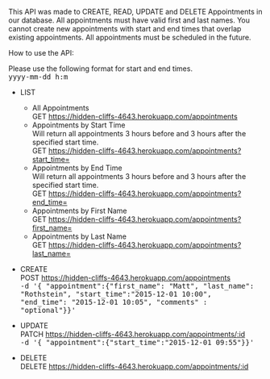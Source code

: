 
This API was made to CREATE, READ, UPDATE and DELETE Appointments in our database. All appointments must have valid first and last names. You cannot create new appointments
with start and end times that overlap existing appointments. All appointments must be scheduled in the future.

How to use the API:

Please use the following format for start and end times.   
<tt>yyyy-mm-dd h:m</tt>

* LIST  
  * All Appointments    
    GET https://hidden-cliffs-4643.herokuapp.com/appointments        
  * Appointments by Start Time  
    Will return all appointments 3 hours before and 3 hours after the specified start time.  
    GET https://hidden-cliffs-4643.herokuapp.com/appointments?start_time=      
  * Appointments by End Time  
    Will return all appointments 3 hours before and 3 hours after the specified start time.  
    GET https://hidden-cliffs-4643.herokuapp.com/appointments?end_time=      
  * Appointments by First Name   
    GET https://hidden-cliffs-4643.herokuapp.com/appointments?first_name=      
  * Appointments by Last Name   
    GET https://hidden-cliffs-4643.herokuapp.com/appointments?last_name=      

* CREATE  
POST https://hidden-cliffs-4643.herokuapp.com/appointments       
<tt>-d '{ "appointment":{"first_name": "Matt", "last_name": "Rothstein", "start_time":"2015-12-01 10:00", "end_time": "2015-12-01 10:05", "comments" : "optional"}}'</tt>

* UPDATE  
PATCH https://hidden-cliffs-4643.herokuapp.com/appointments/:id   
<tt>-d '{ "appointment":{"start_time":"2015-12-01 09:55"}}'</tt>

* DELETE  
DELETE https://hidden-cliffs-4643.herokuapp.com/appointments/:id   
